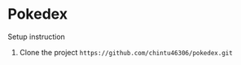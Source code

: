 # Pokedex

Setup instruction

1. Clone the project
    ```https://github.com/chintu46306/pokedex.git```